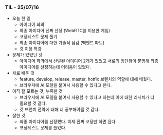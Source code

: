 ### TIL - 25/07/16

* 오늘 한 일
    * 아이디어 회의
    * 최종 아이디어 진짜 선정 (WebRTC를 이용한 게임)
    * 코딩테스트 문제 풀기
    * 최종 아이디어에 대한 기술적 점검 (백엔드 파트)
    * 깃 이용 특강
* 문제가 있었던 것
    * 아이디어 회의에서 선발된 아이디어 2개가 있었고 서로의 장단점이 분명해 최종 아이디어를 선정하는데 어려움이 있었다.
* 새로 배운 것
    * feature, develop, release, master, hotfix 브렌치의 역할에 대해 배웠다. 
    * 브라우저에 AI 모델을 붙여서 사용할 수 있다고 한다. 
* 아직 잘 모르는 것, 부족한 것
    * 브라우저에 AI 모델을 붙여서 사용할 수 있다고 하는데 이에 대한 리서치가 더 필요할 것 같다.
    * 깃 브랜치 전략에 대해 더 공부해야될 것 같다.
* 잘한 것
    * 최종 아이디어를 선정했다. 이제 진짜 코딩만 하면 된다.
    * 코딩테스트 문제를 풀었다.